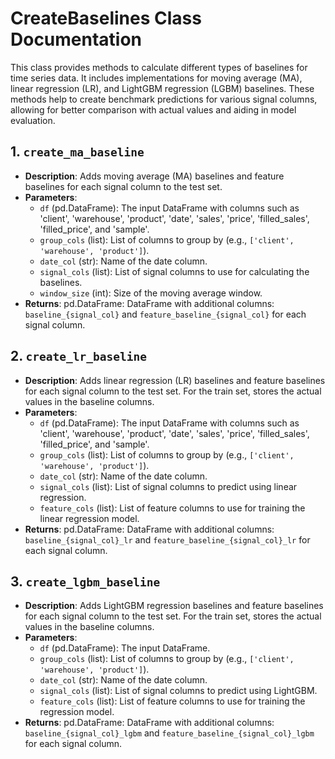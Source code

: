 # CreateBaselines Class Documentation

This class provides methods to calculate different types of baselines for time series data. It includes implementations for moving average (MA), linear regression (LR), and LightGBM regression (LGBM) baselines. These methods help to create benchmark predictions for various signal columns, allowing for better comparison with actual values and aiding in model evaluation.

## 1. `create_ma_baseline`

- **Description**: Adds moving average (MA) baselines and feature baselines for each signal column to the test set.
- **Parameters**:
  - `df` (pd.DataFrame): The input DataFrame with columns such as 'client', 'warehouse', 'product', 'date', 'sales', 'price', 'filled_sales', 'filled_price', and 'sample'.
  - `group_cols` (list): List of columns to group by (e.g., `['client', 'warehouse', 'product']`).
  - `date_col` (str): Name of the date column.
  - `signal_cols` (list): List of signal columns to use for calculating the baselines.
  - `window_size` (int): Size of the moving average window.
- **Returns**: pd.DataFrame: DataFrame with additional columns: `baseline_{signal_col}` and `feature_baseline_{signal_col}` for each signal column.

## 2. `create_lr_baseline`

- **Description**: Adds linear regression (LR) baselines and feature baselines for each signal column to the test set. For the train set, stores the actual values in the baseline columns.
- **Parameters**:
  - `df` (pd.DataFrame): The input DataFrame with columns such as 'client', 'warehouse', 'product', 'date', 'sales', 'price', 'filled_sales', 'filled_price', and 'sample'.
  - `group_cols` (list): List of columns to group by (e.g., `['client', 'warehouse', 'product']`).
  - `date_col` (str): Name of the date column.
  - `signal_cols` (list): List of signal columns to predict using linear regression.
  - `feature_cols` (list): List of feature columns to use for training the linear regression model.
- **Returns**: pd.DataFrame: DataFrame with additional columns: `baseline_{signal_col}_lr` and `feature_baseline_{signal_col}_lr` for each signal column.

## 3. `create_lgbm_baseline`

- **Description**: Adds LightGBM regression baselines and feature baselines for each signal column to the test set. For the train set, stores the actual values in the baseline columns.
- **Parameters**:
  - `df` (pd.DataFrame): The input DataFrame.
  - `group_cols` (list): List of columns to group by (e.g., `['client', 'warehouse', 'product']`).
  - `date_col` (str): Name of the date column.
  - `signal_cols` (list): List of signal columns to predict using LightGBM.
  - `feature_cols` (list): List of feature columns to use for training the regression model.
- **Returns**: pd.DataFrame: DataFrame with additional columns: `baseline_{signal_col}_lgbm` and `feature_baseline_{signal_col}_lgbm` for each signal column.